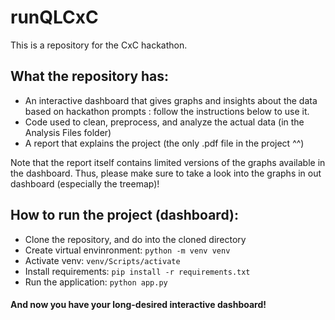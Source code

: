 # runQLCxC
This is a repository for the CxC hackathon.

## What the repository has:
- An interactive dashboard that gives graphs and insights about the data based on hackathon prompts
    : follow the instructions below to use it.
- Code used to clean, preprocess, and analyze the actual data (in the Analysis Files folder)
- A report that explains the project (the only .pdf file in the project ^^)

Note that the report itself contains limited versions of the graphs available in the dashboard. Thus, please make sure to take a look into the graphs in out dashboard (especially the treemap)!

## How to run the project (dashboard):
- Clone the repository, and do into the cloned directory
- Create virtual envinronment: `python -m venv venv`
- Activate venv: `venv/Scripts/activate`
- Install requirements: `pip install -r requirements.txt`
- Run the application: `python app.py`

#### And now you have your long-desired interactive dashboard!
